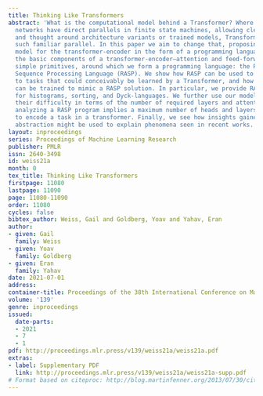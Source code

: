 ```yaml
---
title: Thinking Like Transformers
abstract: 'What is the computational model behind a Transformer? Where recurrent neural
  networks have direct parallels in finite state machines, allowing clear discussion
  and thought around architecture variants or trained models, Transformers have no
  such familiar parallel. In this paper we aim to change that, proposing a computational
  model for the transformer-encoder in the form of a programming language. We map
  the basic components of a transformer-encoder—attention and feed-forward computation—into
  simple primitives, around which we form a programming language: the Restricted Access
  Sequence Processing Language (RASP). We show how RASP can be used to program solutions
  to tasks that could conceivably be learned by a Transformer, and how a Transformer
  can be trained to mimic a RASP solution. In particular, we provide RASP programs
  for histograms, sorting, and Dyck-languages. We further use our model to relate
  their difficulty in terms of the number of required layers and attention heads:
  analyzing a RASP program implies a maximum number of heads and layers necessary
  to encode a task in a transformer. Finally, we see how insights gained from our
  abstraction might be used to explain phenomena seen in recent works.'
layout: inproceedings
series: Proceedings of Machine Learning Research
publisher: PMLR
issn: 2640-3498
id: weiss21a
month: 0
tex_title: Thinking Like Transformers
firstpage: 11080
lastpage: 11090
page: 11080-11090
order: 11080
cycles: false
bibtex_author: Weiss, Gail and Goldberg, Yoav and Yahav, Eran
author:
- given: Gail
  family: Weiss
- given: Yoav
  family: Goldberg
- given: Eran
  family: Yahav
date: 2021-07-01
address:
container-title: Proceedings of the 38th International Conference on Machine Learning
volume: '139'
genre: inproceedings
issued:
  date-parts:
  - 2021
  - 7
  - 1
pdf: http://proceedings.mlr.press/v139/weiss21a/weiss21a.pdf
extras:
- label: Supplementary PDF
  link: http://proceedings.mlr.press/v139/weiss21a/weiss21a-supp.pdf
# Format based on citeproc: http://blog.martinfenner.org/2013/07/30/citeproc-yaml-for-bibliographies/
---
```

